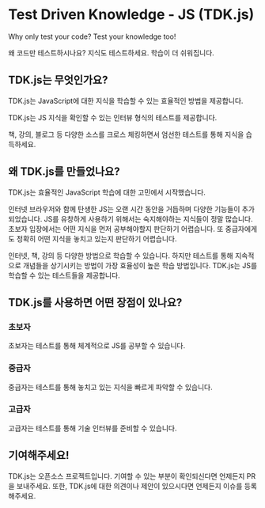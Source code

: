 # Test Driven Knowledge - JS (TDK.js)

Why only test your code? Test your knowledge too!

왜 코드만 테스트하시나요? 지식도 테스트하세요. 학습이 더 쉬워집니다.

## TDK.js는 무엇인가요?

TDK.js는 JavaScript에 대한 지식을 학습할 수 있는 효율적인 방법을 제공합니다.

TDK.js는 JS 지식을 확인할 수 있는 인터뷰 형식의 테스트를 제공합니다.

책, 강의, 블로그 등 다양한 소스를 크로스 체킹하면서 엄선한 테스트를 통해 지식을 습득하세요.

## 왜 TDK.js를 만들었나요?

TDK.js는 효율적인 JavaScript 학습에 대한 고민에서 시작했습니다.

인터넷 브라우저와 함께 탄생한 JS는 오랜 시간 동안을 거듭하며 다양한 기능들이 추가되었습니다. JS를 유창하게 사용하기 위해서는 숙지해야하는 지식들이 정말 많습니다. 초보자 입장에서는 어떤 지식을 먼저 공부해야할지 판단하기 어렵습니다. 또 중급자에게도 정확히 어떤 지식을 놓치고 있는지 판단하기 어렵습니다.

인터넷, 책, 강의 등 다양한 방법으로 학습할 수 있습니다. 하지만 테스트를 통해 지속적으로 개념들을 상기시키는 방법이 가장 효율성이 높은 학습 방법입니다. TDK.js는 JS를 학습할 수 있는 테스트들을 제공합니다.

## TDK.js를 사용하면 어떤 장점이 있나요?

### 초보자

초보자는 테스트를 통해 체계적으로 JS를 공부할 수 있습니다.

### 중급자

중급자는 테스트를 통해 놓치고 있는 지식을 빠르게 파악할 수 있습니다.

### 고급자

고급자는 테스트를 통해 기술 인터뷰를 준비할 수 있습니다.

## 기여해주세요!

TDK.js는 오픈소스 프로젝트입니다. 기여할 수 있는 부분이 확인되신다면 언제든지 PR을 보내주세요. 또한, TDK.js에 대한 의견이나 제안이 있으시다면 언제든지 이슈를 등록해주세요.
